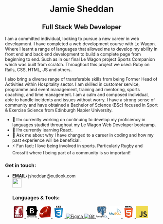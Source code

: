 
<h1 align="center"><strong>Jamie Sheddan</strong></h1>
<h2 align="center">Full Stack Web Developer</h2>

<body>
  <p>I am a committed individual, looking to pursue a new career in web development. I have completed a web development course with Le Wagon. Where I learnt a range of languages that allowed me to develop my ability in front end and back end development to build a complete page from beginning to end. Such as in our final Le Wagon project Sports Companion which was built from scratch. Throughout this project we used: Ruby on Rails, CSS, HTML, JS and others.

I also bring a diverse range of transferable skills from being Former Head of Activities within Hospitality sector. I am skilled in customer service, programme and event management, training and mentoring, sports coaching, and time management. I am a calm and composed individual, able to handle incidents and issues without worry. I have a strong sense of community and have obtained a Bachelor of Science (BSc) focused in Sport & Exercise Science from Edinburgh Napier University.
</p>

  <ul>
    <li>🔭 I’m currently working on continuing to develop my proficiency in languages studied throughout my Le Wagon Web Developer bootcamp.</li>
    <li>🌱 I’m currently learning React.</li>
    <li>💬 Ask me about why I have changed to a career in coding and how my past experience will be beneficial.</li>
    <li>⚡ Fun fact: I love being involved in sports. Particularly Rugby and Crossfit where I being part of a community is so important!</li>
  </ul>

  <h3>Get in touch:</h3>
  <ul>
  <li><strong>EMAIL: </strong>jsheddan@outlook.com</li>
  <a href="https://linkedin.com/in/jamie-sheddan">
    <img align="center" height="30" width="30" src="https://raw.githubusercontent.com/rahuldkjain/github-profile-readme-generator/master/src/images/icons/Social/linked-in-alt.svg">
  </a>
    
  <h3>Languages & Tools:</h3>
  <a href="https://rubyonrails.org/" rel="nofollow">
    <img src="https://raw.githubusercontent.com/devicons/devicon/master/icons/rails/rails-original-wordmark.svg" alt="Rails" width="40" height="40">
  </a>
  <a href="https://getbootstrap.com/" rel="nofollow">
    <img src="https://raw.githubusercontent.com/devicons/devicon/master/icons/bootstrap/bootstrap-plain-wordmark.svg" alt="Bootstrap" width="40" height="40">
  </a>
  <a href="https://www.ruby-lang.org/en/" rel="nofollow">
    <img src="https://raw.githubusercontent.com/devicons/devicon/master/icons/ruby/ruby-original.svg" alt="Ruby" width="40" height="40">
  </a>
  <a href="https://developer.mozilla.org/en-US/docs/Web/CSS" rel="nofollow">
    <img src="https://raw.githubusercontent.com/devicons/devicon/master/icons/css3/css3-original-wordmark.svg" alt="CSS" width="40" height="40">
  </a>
  <a href="https://www.figma.com/" rel="nofollow">
    <img src="https://camo.githubusercontent.com/ed93c2b000a76ceaad1503e7eb9356591b885227e82a36a005b9d3498b303ba5/68747470733a2f2f7777772e766563746f726c6f676f2e7a6f6e652f6c6f676f732f6669676d612f6669676d612d69636f6e2e737667" alt="Figma" width="40" height="40">
  </a>
  <a href="https://git-scm.com/" rel="nofollow">
    <img src="https://camo.githubusercontent.com/fbfcb9e3dc648adc93bef37c718db16c52f617ad055a26de6dc3c21865c3321d/68747470733a2f2f7777772e766563746f726c6f676f2e7a6f6e652f6c6f676f732f6769742d73636d2f6769742d73636d2d69636f6e2e737667" alt="Git" width="40" height="40">
  </a>
  <a href="https://www.postgresql.org/" rel="nofollow">
    <img src="https://raw.githubusercontent.com/devicons/devicon/master/icons/postgresql/postgresql-original-wordmark.svg" alt="Postgresql" width="40" height="40">
  </a>
  <a href="https://www.mysql.com/" rel="nofollow">
    <img src="https://raw.githubusercontent.com/devicons/devicon/master/icons/mysql/mysql-original-wordmark.svg" alt="mysql" width="40" height="40">
  </a>
  <a href="https://developer.mozilla.org/en-US/docs/Glossary/HTML5" rel="nofollow">
    <img src="https://raw.githubusercontent.com/devicons/devicon/master/icons/html5/html5-original-wordmark.svg" alt="HTML5" width="40" height="40">
  </a>
  <a href="https://developer.mozilla.org/en-US/docs/Glossary/HTML5" rel="nofollow">
    <img src="https://raw.githubusercontent.com/devicons/devicon/master/icons/javascript/javascript-original.svg" alt="JavaScript" width="40" height="40">
  </a>
  </body>
<!--
**Jshedds/Jshedds** is a ✨ _special_ ✨ repository because its `README.md` (this file) appears on your GitHub profile.

Here are some ideas to get you started:

- 🔭 I’m currently working on ...
- 🌱 I’m currently learning ...
- 👯 I’m looking to collaborate on ...
- 🤔 I’m looking for help with ...
- 💬 Ask me about ...
- 📫 How to reach me: ...
- 😄 Pronouns: ...
- ⚡ Fun fact: ...
-->
